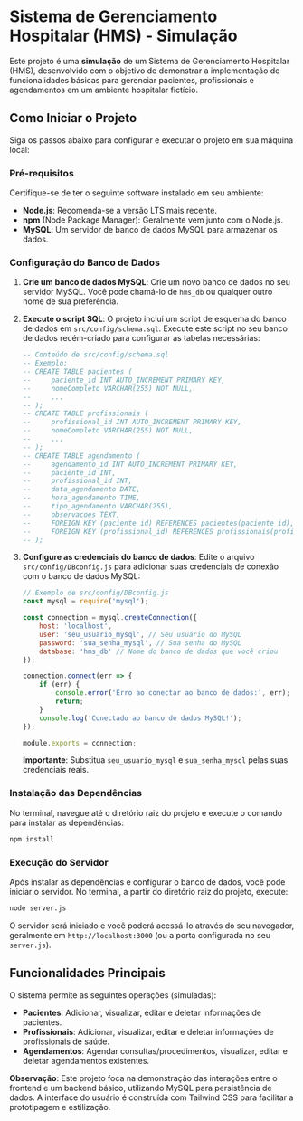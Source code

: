 # Sistema de Gerenciamento Hospitalar (HMS) - Simulação

Este projeto é uma **simulação** de um Sistema de Gerenciamento Hospitalar (HMS), desenvolvido com o objetivo de demonstrar a implementação de funcionalidades básicas para gerenciar pacientes, profissionais e agendamentos em um ambiente hospitalar fictício.

## Como Iniciar o Projeto

Siga os passos abaixo para configurar e executar o projeto em sua máquina local:

### Pré-requisitos

Certifique-se de ter o seguinte software instalado em seu ambiente:

*   **Node.js**: Recomenda-se a versão LTS mais recente.
*   **npm** (Node Package Manager): Geralmente vem junto com o Node.js.
*   **MySQL**: Um servidor de banco de dados MySQL para armazenar os dados.

### Configuração do Banco de Dados

1.  **Crie um banco de dados MySQL**: 
    Crie um novo banco de dados no seu servidor MySQL. Você pode chamá-lo de `hms_db` ou qualquer outro nome de sua preferência.

2.  **Execute o script SQL**: 
    O projeto inclui um script de esquema do banco de dados em `src/config/schema.sql`. Execute este script no seu banco de dados recém-criado para configurar as tabelas necessárias:

    ```sql
    -- Conteúdo de src/config/schema.sql
    -- Exemplo:
    -- CREATE TABLE pacientes (
    --     paciente_id INT AUTO_INCREMENT PRIMARY KEY,
    --     nomeCompleto VARCHAR(255) NOT NULL,
    --     ...
    -- );
    -- CREATE TABLE profissionais (
    --     profissional_id INT AUTO_INCREMENT PRIMARY KEY,
    --     nomeCompleto VARCHAR(255) NOT NULL,
    --     ...
    -- );
    -- CREATE TABLE agendamento (
    --     agendamento_id INT AUTO_INCREMENT PRIMARY KEY,
    --     paciente_id INT,
    --     profissional_id INT,
    --     data_agendamento DATE,
    --     hora_agendamento TIME,
    --     tipo_agendamento VARCHAR(255),
    --     observacoes TEXT,
    --     FOREIGN KEY (paciente_id) REFERENCES pacientes(paciente_id),
    --     FOREIGN KEY (profissional_id) REFERENCES profissionais(profissional_id)
    -- );
    ```

3.  **Configure as credenciais do banco de dados**: 
    Edite o arquivo `src/config/DBconfig.js` para adicionar suas credenciais de conexão com o banco de dados MySQL:

    ```javascript
    // Exemplo de src/config/DBconfig.js
    const mysql = require('mysql');

    const connection = mysql.createConnection({
        host: 'localhost',
        user: 'seu_usuario_mysql', // Seu usuário do MySQL
        password: 'sua_senha_mysql', // Sua senha do MySQL
        database: 'hms_db' // Nome do banco de dados que você criou
    });

    connection.connect(err => {
        if (err) {
            console.error('Erro ao conectar ao banco de dados:', err);
            return;
        }
        console.log('Conectado ao banco de dados MySQL!');
    });

    module.exports = connection;
    ```

    **Importante**: Substitua `seu_usuario_mysql` e `sua_senha_mysql` pelas suas credenciais reais.

### Instalação das Dependências

No terminal, navegue até o diretório raiz do projeto e execute o comando para instalar as dependências:

```bash
npm install
```

### Execução do Servidor

Após instalar as dependências e configurar o banco de dados, você pode iniciar o servidor. No terminal, a partir do diretório raiz do projeto, execute:

```bash
node server.js
```

O servidor será iniciado e você poderá acessá-lo através do seu navegador, geralmente em `http://localhost:3000` (ou a porta configurada no seu `server.js`).

## Funcionalidades Principais

O sistema permite as seguintes operações (simuladas):

*   **Pacientes**: Adicionar, visualizar, editar e deletar informações de pacientes.
*   **Profissionais**: Adicionar, visualizar, editar e deletar informações de profissionais de saúde.
*   **Agendamentos**: Agendar consultas/procedimentos, visualizar, editar e deletar agendamentos existentes.

**Observação**: Este projeto foca na demonstração das interações entre o frontend e um backend básico, utilizando MySQL para persistência de dados. A interface do usuário é construída com Tailwind CSS para facilitar a prototipagem e estilização. 